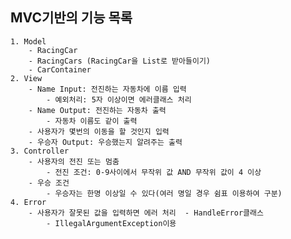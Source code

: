 ## MVC기반의 기능 목록
    1. Model
        - RacingCar
        - RacingCars (RacingCar을 List로 받아들이기)
        - CarContainer 
    2. View
        - Name Input: 전진하는 자동차에 이름 입력
            - 예외처리: 5자 이상이면 에러클래스 처리 
        - Name Output: 전진하는 자동차 출력
            - 자동차 이름도 같이 출력
        - 사용자가 몇번의 이동을 할 것인지 입력
        - 우승자 Output: 우승했는지 알려주는 출력 
    3. Controller
        - 사용자의 전진 또는 멈춤
            - 전진 조건: 0-9사이에서 무작위 값 AND 무작위 값이 4 이상
        - 우승 조건
            - 우승자는 한명 이상일 수 있다(여러 명일 경우 쉼표 이용하여 구분)
    4. Error
        - 사용자가 잘못된 값을 입력하면 에러 처리  - HandleError클래스
            - IllegalArgumentException이용
